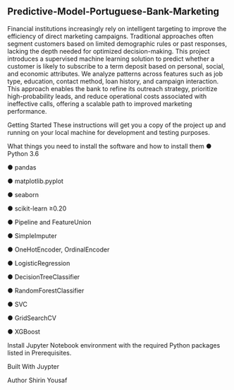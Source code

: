 ## Predictive-Model-Portuguese-Bank-Marketing

Financial institutions increasingly rely on intelligent targeting to improve the efficiency of direct marketing campaigns. Traditional approaches often segment customers based on limited demographic rules or past responses, lacking the depth needed for optimized decision-making. This project introduces a supervised machine learning solution to predict whether a customer is likely to subscribe to a term deposit based on personal, social, and economic attributes. We analyze patterns across features such as job type, education, contact method, loan history, and campaign interaction. This approach enables the bank to refine its outreach strategy, prioritize high-probability leads, and reduce operational costs associated with ineffective calls, offering a scalable path to improved marketing performance.

Getting Started
These instructions will get you a copy of the project up and running on your local machine for development and testing purposes.

What things you need to install the software and how to install them
● Python 3.6

● pandas

● matplotlib.pyplot

● seaborn

● scikit-learn ≥0.20

● Pipeline and FeatureUnion

● SimpleImputer

● OneHotEncoder, OrdinalEncoder

● LogisticRegression

● DecisionTreeClassifier

● RandomForestClassifier

● SVC

● GridSearchCV

● XGBoost

Install Jupyter Notebook environment with the required Python packages listed in Prerequisites.

Built With
Juypter

Author
Shirin Yousaf
